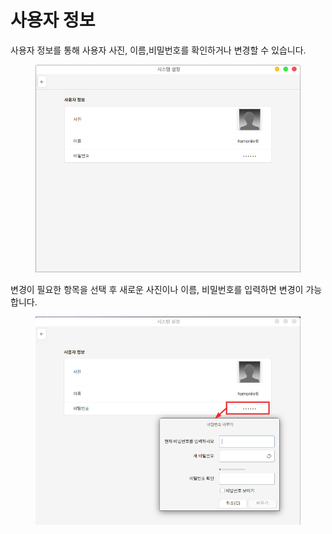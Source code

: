 # 사용자 정보

사용자 정보를 통해 사용자 사진, 이름,비밀번호를 확인하거나 변경할 수 있습니다.&#x20;

<figure><img src="../../.gitbook/assets/스크린샷, 2022-10-28 16-01-30.png" alt=""><figcaption></figcaption></figure>

변경이 필요한 항목을 선택 후 새로운 사진이나 이름, 비밀번호를 입력하면 변경이 가능합니다.  &#x20;

<figure><img src="../../.gitbook/assets/스크린샷, 2022-10-28 16-01-50.png" alt=""><figcaption></figcaption></figure>

